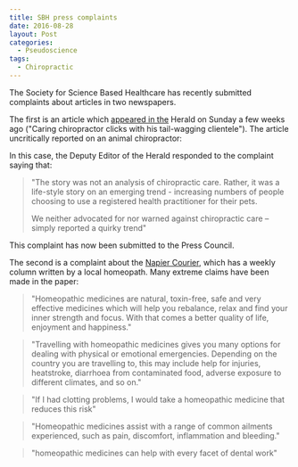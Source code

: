 ```yaml
---
title: SBH press complaints
date: 2016-08-28
layout: Post
categories:
  - Pseudoscience
tags:
  - Chiropractic
---
```


The Society for Science Based Healthcare has recently submitted complaints about articles in two newspapers.

<!-- more -->

The first is an article which [appeared in the](http://www.nzherald.co.nz/lifestyle/news/article.cfm?c_id=6&objectid=11684489) Herald on Sunday a few weeks ago ("Caring chiropractor clicks with his tail-wagging clientele"). The article uncritically reported on an animal chiropractor:

In this case, the Deputy Editor of the Herald responded to the complaint saying that:

> "The story was not an analysis of chiropractic care. Rather, it was a life-style story on an emerging trend - increasing numbers of people choosing to use a registered health practitioner for their pets.
>
> We neither advocated for nor warned against chiropractic care – simply reported a quirky trend"

This complaint has now been submitted to the Press Council.

The second is a complaint about the [Napier Courier](https://docs.google.com/document/d/10j-S-ckOx2XseIhX0DGaiPtsNcPBLvQ4KFEcsTdky2M), which has a weekly column written by a local homeopath. Many extreme claims have been made in the paper:

> "Homeopathic medicines are natural, toxin-free, safe and very effective medicines which will help you rebalance, relax and find your inner strength and focus. With that comes a better quality of life, enjoyment and happiness."

> "Travelling with homeopathic medicines gives you many options for dealing with physical or emotional emergencies. Depending on the country you are travelling to, this may include help for injuries, heatstroke, diarrhoea from contaminated food, adverse exposure to different climates, and so on."

> "If I had clotting problems, I would take a homeopathic medicine that reduces this risk"

> "Homeopathic medicines assist with a range of common ailments experienced, such as pain, discomfort, inflammation and bleeding."

> "homeopathic medicines can help with every facet of dental work"
